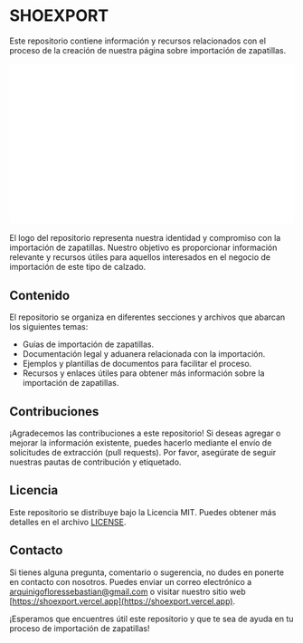 # SHOEXPORT

Este repositorio contiene información y recursos relacionados con el proceso de la creación de nuestra página sobre importación de zapatillas.


![Logo de Importación de Zapatillas](img/logo2.png)

El logo del repositorio representa nuestra identidad y compromiso con la importación de zapatillas. Nuestro objetivo es proporcionar información relevante y recursos útiles para aquellos interesados en el negocio de importación de este tipo de calzado.

## Contenido

El repositorio se organiza en diferentes secciones y archivos que abarcan los siguientes temas:

- Guías de importación de zapatillas.
- Documentación legal y aduanera relacionada con la importación.
- Ejemplos y plantillas de documentos para facilitar el proceso.
- Recursos y enlaces útiles para obtener más información sobre la importación de zapatillas.

## Contribuciones

¡Agradecemos las contribuciones a este repositorio! Si deseas agregar o mejorar la información existente, puedes hacerlo mediante el envío de solicitudes de extracción (pull requests). Por favor, asegúrate de seguir nuestras pautas de contribución y etiquetado.

## Licencia

Este repositorio se distribuye bajo la Licencia MIT. Puedes obtener más detalles en el archivo [LICENSE](LICENSE).

## Contacto

Si tienes alguna pregunta, comentario o sugerencia, no dudes en ponerte en contacto con nosotros. Puedes enviar un correo electrónico a [arquinigofloressebastian@gmail.com](mailto:info@importacionzapatillas.com) o visitar nuestro sitio web [https://shoexport.vercel.app](https://shoexport.vercel.app).

¡Esperamos que encuentres útil este repositorio y que te sea de ayuda en tu proceso de importación de zapatillas!
